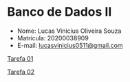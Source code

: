 # Banco de Dados II
* Nome: Lucas Vinícius Oliveira Souza
* Matrícula: 20200038909
* E-mail: lucasvinicius0511@gmail.com

<a href="https://github.com/Souza-Lucas/bd-tarefa/blob/main/tarefas/t01/tarefa01.md">Tarefa 01</a>

<a href="https://github.com/Souza-Lucas/bd-tarefa/tree/main/tarefas/t02/tarefa02.md">Tarefa 02</a>
